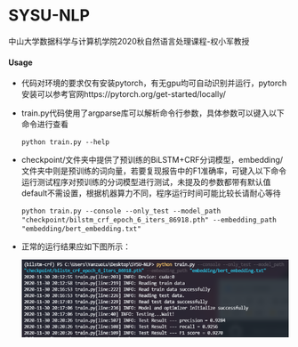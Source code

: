 # SYSU-NLP

中山大学数据科学与计算机学院2020秋自然语言处理课程-权小军教授

#### Usage

- 代码对环境的要求仅有安装pytorch，有无gpu均可自动识别并运行，pytorch安装可以参考官网https://pytorch.org/get-started/locally/

- train.py代码使用了argparse库可以解析命令行参数，具体参数可以键入以下命令进行查看

  ```
  python train.py --help
  ```

- checkpoint/文件夹中提供了预训练的BiLSTM+CRF分词模型，embedding/文件夹中则是预训练的词向量，若要复现报告中的F1准确率，可键入以下命令运行测试程序对预训练的分词模型进行测试，未提及的参数都带有默认值default不需设置，根据机器算力不同，程序运行时间可能比较长请耐心等待

  ```
  python train.py --console --only_test --model_path "checkpoint/bilstm_crf_epoch_6_iters_86918.pth" --embedding_path "embedding/bert_embedding.txt"
  ```

- 正常的运行结果应如下图所示：

  ![image-20201130202041371](image-20201130202041371.png)

